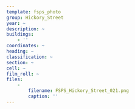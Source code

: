 ```yaml
---
template: fsps_photo
group: Hickory_Street
year: ~
description: ~
buildings:
    - ''
coordinates: ~
heading: ~
classification: ~
section: ~
cell: ~
film_roll: ~
files:
    -
        filename: FSPS_Hickory_Street_021.png
        caption: ''
---
```

